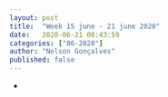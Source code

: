 ```yaml
---
layout: post
title:  "Week 15 june - 21 june 2020"
date:   2020-06-21 08:43:59
categories: ["06-2020"]
author: "Nelson Gonçalves"
published: false
---
```


* 

